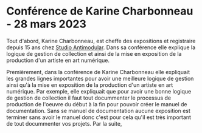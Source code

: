 # Conférence de Karine Charbonneau - 28 mars 2023

Tout d'abord, Karine Charbonneau, est cheffe des expositions et registraire depuis 15 ans chez [Studio Antimodular](https://www.lozano-hemmer.com). Dans sa conférence elle explique la logique de gestion de collection et ainsi de la mise en exposition de la production d'un artiste en art numérique. 

Premièrement, dans la conférence de Karine Charbonneau elle expliquait les grandes lignes importantes pour avoir une meilleure logique de gestion ainsi qu'à la mise en exposition de la production d'un artiste en art numérique. Par exemple, elle expliquait que pour avoir une bonne logique de gestion de collection il faut tout docummenter le processus de production de l'oeuvre du début à la fin pour pouvoir créer le manuel de documentation. Sans se manuel de documentation aucune exposition est terminer sans avoir le manuel donc c'est pour cela qu'il est très important de tout docummenter vos projets. Par la suite, 

